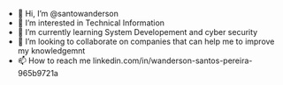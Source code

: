 - 👋 Hi, I’m @santowanderson
- 👀 I’m interested in Technical Information
- 🌱 I’m currently learning System Developement and cyber security
- 💞️ I’m looking to collaborate on companies that can help me to improve my knowledgemnt
- 📫 How to reach me linkedin.com/in/wanderson-santos-pereira-965b9721a

<!---
santowanderson/santowanderson is a ✨ special ✨ repository because its `README.md` (this file) appears on your GitHub profile.
You can click the Preview link to take a look at your changes.
--->
